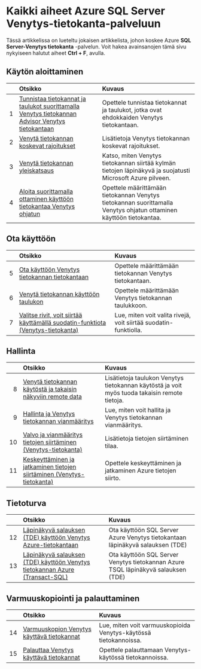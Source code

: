 <properties
    pageTitle="SQL Server-Venytys tietokannan palvelun kaikista aiheista | Microsoft Azure"
    description="Taulukon kaikista aiheista Azure-palvelun nimeltä SQL Server Venytys tietokanta järjestelmässä olevat http://azure.microsoft.com/documentation/articles/ ja otsikko ja kuvaus."
    services="sql-server-stretch-database"
    documentationCenter=""
    authors="DouglasL"
    manager="jhubbard"
    editor="MightyPen"/>

<tags
    ms.service="sql-server-stretch-database"
    ms.workload="sql-server-stretch-database"
    ms.tgt_pltfrm="na"
    ms.devlang="na"
    ms.topic="article"
    ms.date="10/05/2016"
    ms.author="DouglasL"/>


# <a name="all-topics-for-azure-sql-server-stretch-database-service"></a>Kaikki aiheet Azure SQL Server Venytys-tietokanta-palveluun

Tässä artikkelissa on lueteltu jokaisen artikkelista, johon koskee Azure **SQL Server-Venytys tietokanta** -palvelun. Voit hakea avainsanojen tämä sivu nykyiseen halutut aiheet **Ctrl + F**, avulla.




## <a name="get-started"></a>Käytön aloittaminen

| &nbsp; | Otsikko | Kuvaus |
| --: | :-- | :-- |
| 1 | [Tunnistaa tietokannat ja taulukot suorittamalla Venytys tietokannan Advisor Venytys tietokantaan](sql-server-stretch-database-identify-databases.md) | Opettele tunnistaa tietokannat ja taulukot, jotka ovat ehdokkaiden Venytys tietokantaan. |
| 2 | [Venytä tietokannan koskevat rajoitukset](sql-server-stretch-database-limitations.md) | Lisätietoja Venytys tietokannan koskevat rajoitukset. |
| 3 | [Venytä tietokannan yleiskatsaus](sql-server-stretch-database-overview.md) | Katso, miten Venytys tietokannan siirtää kylmän tietojen läpinäkyvä ja suojatusti Microsoft Azure pilveen. |
| 4 | [Aloita suorittamalla ottaminen käyttöön tietokantaa Venytys ohjatun](sql-server-stretch-database-wizard.md) | Opettele määrittämään tietokannan Venytys tietokannan suorittamalla Venytys ohjatun ottaminen käyttöön tietokantaa. |



## <a name="enable"></a>Ota käyttöön

| &nbsp; | Otsikko | Kuvaus |
| --: | :-- | :-- |
| 5 | [Ota käyttöön Venytys tietokannan tietokantaan](sql-server-stretch-database-enable-database.md) | Opettele määrittämään tietokannan Venytys tietokantaan. |
| 6 | [Venytä tietokannan käyttöön taulukon](sql-server-stretch-database-enable-table.md) | Opettele määrittämään Venytys tietokannan taulukkoon. |
| 7 | [Valitse rivit, voit siirtää käyttämällä suodatin-funktiota (Venytys-tietokanta)](sql-server-stretch-database-predicate-function.md) | Lue, miten voit valita rivejä, voit siirtää suodatin-funktiolla. |



## <a name="manage"></a>Hallinta

| &nbsp; | Otsikko | Kuvaus |
| --: | :-- | :-- |
| 8 | [Venytä tietokannan käytöstä ja takaisin näkyviin remote data](sql-server-stretch-database-disable.md) | Lisätietoja taulukon Venytys tietokannan käytöstä ja voit myös tuoda takaisin remote tietoja. |
| 9 | [Hallinta ja Venytys tietokannan vianmääritys](sql-server-stretch-database-manage.md) | Lue, miten voit hallita ja Venytys tietokannan vianmääritys. |
| 10 | [Valvo ja vianmääritys tietojen siirtäminen (Venytys-tietokanta)](sql-server-stretch-database-monitor.md) | Lisätietoja tietojen siirtäminen tilaa. |
| 11 | [Keskeyttäminen ja jatkaminen tietojen siirtäminen (Venytys-tietokanta)](sql-server-stretch-database-pause.md) | Opettele keskeyttäminen ja jatkaminen Azure tietojen siirto. |



## <a name="security"></a>Tietoturva

| &nbsp; | Otsikko | Kuvaus |
| --: | :-- | :-- |
| 12 | [Läpinäkyvä salauksen (TDE) käyttöön Venytys Azure-tietokantaan](sql-server-stretch-database-encryption-tde.md) | Ota käyttöön SQL Server Azure Venytys tietokantaan läpinäkyvä salauksen (TDE) |
| 13 | [Läpinäkyvä salauksen (TDE) käyttöön Venytys tietokannan Azure (Transact-SQL)](sql-server-stretch-database-tde-tsql.md) | Ota käyttöön SQL Server Venytys tietokannan Azure TSQL läpinäkyvä salauksen (TDE) |



## <a name="backup-and-recovery"></a>Varmuuskopiointi ja palauttaminen

| &nbsp; | Otsikko | Kuvaus |
| --: | :-- | :-- |
| 14 | [Varmuuskopion Venytys käyttävä tietokannat](sql-server-stretch-database-backup.md) | Lue, miten voit varmuuskopioida Venytys\-käytössä tietokannoissa. |
| 15 | [Palauttaa Venytys käyttävä tietokannat](sql-server-stretch-database-restore.md) | Opettele palauttamaan Venytys\-käytössä tietokannoissa. |

